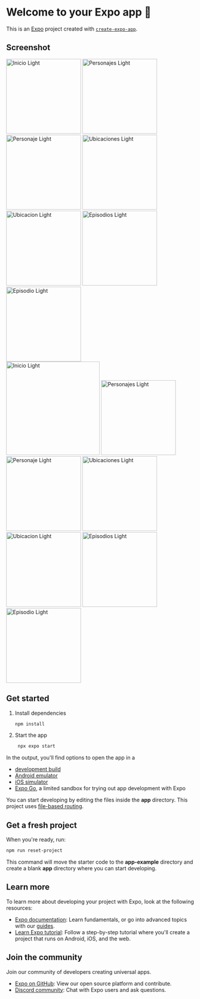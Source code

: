 # Welcome to your Expo app 👋

This is an [Expo](https://expo.dev) project created with [`create-expo-app`](https://www.npmjs.com/package/create-expo-app).

## Screenshot
<div style="display:'flex'; justify-content:'space-betwen'; ">
   <img src="/screenshots/IMG_001.PNG" width="200" alt="Inicio Light"/>
   <img src="/screenshots/IMG_002.PNG" width="200" alt="Personajes  Light"/>
   <img src="/screenshots/IMG_003.PNG" width="200" alt="Personaje  Light"/>
   <img src="/screenshots/IMG_004.PNG" width="200" alt="Ubicaciones  Light"/>
   <img src="/screenshots/IMG_005.PNG" width="200" alt="Ubicacion  Light"/>
   <img src="/screenshots/IMG_006.PNG" width="200" alt="Episodios  Light"/>
   <img src="/screenshots/IMG_007.PNG" width="200" alt="Episodio  Light"/>
</div>
<div style="display:'flex'; justify-content:'space-betwen'; ">
   <img src="/screenshots/IMG_008.PNG" width="250" alt="Inicio Light"/>
   <img src="/screenshots/IMG_009.PNG" width="200" alt="Personajes  Light"/>
   <img src="/screenshots/IMG_010.PNG" width="200" alt="Personaje  Light"/>
   <img src="/screenshots/IMG_011.PNG" width="200" alt="Ubicaciones  Light"/>
   <img src="/screenshots/IMG_012.PNG" width="200" alt="Ubicacion  Light"/>
   <img src="/screenshots/IMG_013.PNG" width="200" alt="Episodios  Light"/>
   <img src="/screenshots/IMG_014.PNG" width="200" alt="Episodio  Light"/>
</div>

## Get started

1. Install dependencies

   ```bash
   npm install
   ```

2. Start the app

   ```bash
    npx expo start
   ```

In the output, you'll find options to open the app in a

- [development build](https://docs.expo.dev/develop/development-builds/introduction/)
- [Android emulator](https://docs.expo.dev/workflow/android-studio-emulator/)
- [iOS simulator](https://docs.expo.dev/workflow/ios-simulator/)
- [Expo Go](https://expo.dev/go), a limited sandbox for trying out app development with Expo

You can start developing by editing the files inside the **app** directory. This project uses [file-based routing](https://docs.expo.dev/router/introduction).

## Get a fresh project

When you're ready, run:

```bash
npm run reset-project
```

This command will move the starter code to the **app-example** directory and create a blank **app** directory where you can start developing.

## Learn more

To learn more about developing your project with Expo, look at the following resources:

- [Expo documentation](https://docs.expo.dev/): Learn fundamentals, or go into advanced topics with our [guides](https://docs.expo.dev/guides).
- [Learn Expo tutorial](https://docs.expo.dev/tutorial/introduction/): Follow a step-by-step tutorial where you'll create a project that runs on Android, iOS, and the web.

## Join the community

Join our community of developers creating universal apps.

- [Expo on GitHub](https://github.com/expo/expo): View our open source platform and contribute.
- [Discord community](https://chat.expo.dev): Chat with Expo users and ask questions.
